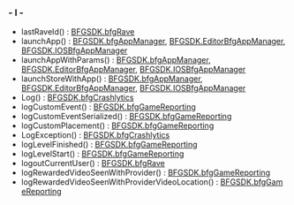  

### \- l -

  - lastRaveId() : [BFGSDK.bfgRave](class_b_f_g_s_d_k_1_1bfg_rave.html#a39a4a734c093985b6f60ec06a3a64b13)
  - launchApp() : [BFGSDK.bfgAppManager](class_b_f_g_s_d_k_1_1bfg_app_manager.html#aacb12f387fcd7a47eb165ac46be9dc2e),
    [BFGSDK.EditorBfgAppManager](class_b_f_g_s_d_k_1_1_editor_bfg_app_manager.html#a417a5b02c8d9304d9b66330b8e617b89),
    [BFGSDK.IOSBfgAppManager](class_b_f_g_s_d_k_1_1_i_o_s_bfg_app_manager.html#a25c9e65ba61f51ec3fa5756be781793e)
  - launchAppWithParams() : [BFGSDK.bfgAppManager](class_b_f_g_s_d_k_1_1bfg_app_manager.html#a288912a017d8a2c2677b8b8b9ba7a0b0),
    [BFGSDK.EditorBfgAppManager](class_b_f_g_s_d_k_1_1_editor_bfg_app_manager.html#ab39ffb6c52ab72b1fd824b3b1125658f),
    [BFGSDK.IOSBfgAppManager](class_b_f_g_s_d_k_1_1_i_o_s_bfg_app_manager.html#a26c40222793047b3ea7ebe894d1dd214)
  - launchStoreWithApp() : [BFGSDK.bfgAppManager](class_b_f_g_s_d_k_1_1bfg_app_manager.html#a09a07dddd06755acce09cc106285bbce),
    [BFGSDK.EditorBfgAppManager](class_b_f_g_s_d_k_1_1_editor_bfg_app_manager.html#a5fb4316c9d543dfb6e18b67e5a8a8152),
    [BFGSDK.IOSBfgAppManager](class_b_f_g_s_d_k_1_1_i_o_s_bfg_app_manager.html#a43b34919d7c4335d68cf10f2ddf904e8)
  - Log() : [BFGSDK.bfgCrashlytics](class_b_f_g_s_d_k_1_1bfg_crashlytics.html#a3a072e21e6fce8ee080e2092f210364a)
  - logCustomEvent() : [BFGSDK.bfgGameReporting](class_b_f_g_s_d_k_1_1bfg_game_reporting.html#a44d05c08f336bd1910f67e3b0af8768d)
  - logCustomEventSerialized() : [BFGSDK.bfgGameReporting](class_b_f_g_s_d_k_1_1bfg_game_reporting.html#a4273bf7d12f4aca4345e49e88c4f174e)
  - logCustomPlacement() : [BFGSDK.bfgGameReporting](class_b_f_g_s_d_k_1_1bfg_game_reporting.html#a8ad277ddf06e7ef58500052276a2b689)
  - LogException() : [BFGSDK.bfgCrashlytics](class_b_f_g_s_d_k_1_1bfg_crashlytics.html#ae63bef754ac97b6f39089fbb37351440)
  - logLevelFinished() : [BFGSDK.bfgGameReporting](class_b_f_g_s_d_k_1_1bfg_game_reporting.html#aa0ede9561e9755bd0a086598877c7ed4)
  - logLevelStart() : [BFGSDK.bfgGameReporting](class_b_f_g_s_d_k_1_1bfg_game_reporting.html#a248a3e31bf19219d39acd0a0a90194dc)
  - logoutCurrentUser() : [BFGSDK.bfgRave](class_b_f_g_s_d_k_1_1bfg_rave.html#ab2ef3842cf4958713f4f3f6c9c35732f)
  - logRewardedVideoSeenWithProvider() : [BFGSDK.bfgGameReporting](class_b_f_g_s_d_k_1_1bfg_game_reporting.html#aa2be91c089bb0e84e24b9ebfc9a63dd9)
  - logRewardedVideoSeenWithProviderVideoLocation() : [BFGSDK.bfgGameReporting](class_b_f_g_s_d_k_1_1bfg_game_reporting.html#a5316ca49f106dd1e41886e52838738aa)

